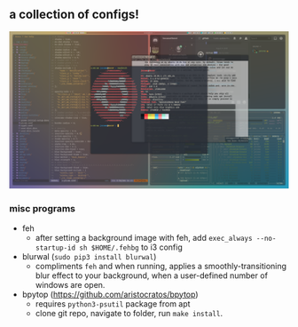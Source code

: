 ## a collection of configs!

![](https://github.com/jeromescuggs/defaults/blob/master/ss-1.png?raw=true)

### misc programs
- feh
  - after setting a background image with feh, add `exec_always --no-startup-id sh $HOME/.fehbg` to i3 config
- blurwal (`sudo pip3 install blurwal`) 
  - compliments `feh` and when running, applies a smoothly-transitioning blur effect to your background, when a user-defined number of windows are open. 
- bpytop (https://github.com/aristocratos/bpytop)
  - requires `python3-psutil` package from apt
  - clone git repo, navigate to folder, run `make install`. 
